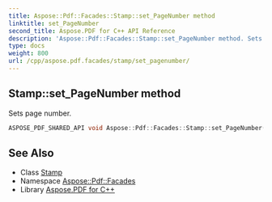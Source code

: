 ```yaml
---
title: Aspose::Pdf::Facades::Stamp::set_PageNumber method
linktitle: set_PageNumber
second_title: Aspose.PDF for C++ API Reference
description: 'Aspose::Pdf::Facades::Stamp::set_PageNumber method. Sets page number in C++.'
type: docs
weight: 800
url: /cpp/aspose.pdf.facades/stamp/set_pagenumber/
---
```

## Stamp::set_PageNumber method


Sets page number.

```cpp
ASPOSE_PDF_SHARED_API void Aspose::Pdf::Facades::Stamp::set_PageNumber(int32_t value)
```

## See Also

* Class [Stamp](../)
* Namespace [Aspose::Pdf::Facades](../../)
* Library [Aspose.PDF for C++](../../../)
